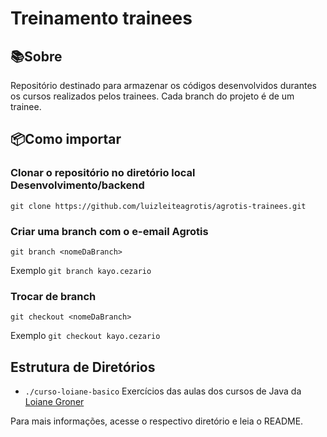 # Treinamento trainees

## 📚Sobre
Repositório destinado para armazenar os códigos desenvolvidos durantes os cursos realizados pelos trainees. Cada branch do projeto é de um trainee.

## 📦Como importar
### Clonar o repositório no diretório local Desenvolvimento/backend
```git clone https://github.com/luizleiteagrotis/agrotis-trainees.git```

### Criar uma branch com o e-email Agrotis
```git branch <nomeDaBranch>```

Exemplo
```git branch kayo.cezario```

### Trocar de branch
```git checkout <nomeDaBranch>```

Exemplo
```git checkout kayo.cezario```

## Estrutura de Diretórios
* ```./curso-loiane-basico``` Exercícios das aulas dos cursos de Java da <a href= "https://loiane.training">Loiane Groner</a>

Para mais informações, acesse o respectivo diretório e leia o README. 
